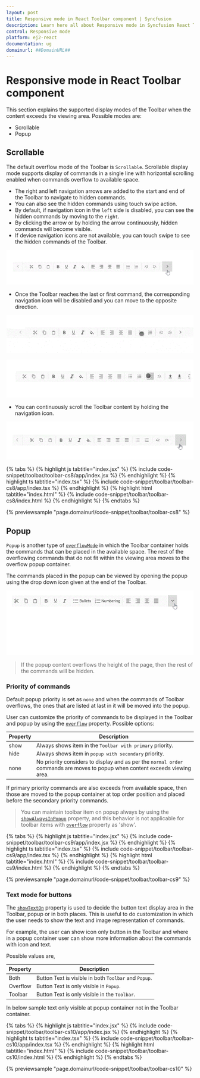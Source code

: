 ```yaml
---
layout: post
title: Responsive mode in React Toolbar component | Syncfusion
description: Learn here all about Responsive mode in Syncfusion React Toolbar component of Syncfusion Essential JS 2 and more.
control: Responsive mode 
platform: ej2-react
documentation: ug
domainurl: ##DomainURL##
---
```


# Responsive mode in React Toolbar component

This section explains the supported display modes of the Toolbar when the content exceeds the viewing area. Possible modes are:

* Scrollable
* Popup

## Scrollable

The default overflow mode of the Toolbar is `Scrollable`. Scrollable display mode supports display of commands in a single line with horizontal scrolling enabled when commands overflow to available space.

* The right and left navigation arrows are added to the start and end of the Toolbar to navigate to hidden commands.
* You can also see the hidden commands using touch swipe action.
* By default, if navigation icon in the `left` side is disabled, you can see the hidden commands by moving to the `right`.
* By clicking the arrow or by holding the arrow continuously,  hidden commands will become visible.
* If device navigation icons are not available, you can touch swipe to see the hidden commands of the Toolbar.

![Scrollable](images/scrolling.gif)

* Once the Toolbar reaches the last or first command, the  corresponding navigation icon will be disabled and you can move to the opposite direction.

![Touch scroll](images/scrolling_touch.gif)

![Swipe scroll](images/scrolling_swipe.gif)

* You can continuously scroll the Toolbar content by holding the navigation icon.

![Long press scroll](images/scrolling_long_press.gif)

{% tabs %}
{% highlight js tabtitle="index.jsx" %}
{% include code-snippet/toolbar/toolbar-cs8/app/index.jsx %}
{% endhighlight %}
{% highlight ts tabtitle="index.tsx" %}
{% include code-snippet/toolbar/toolbar-cs8/app/index.tsx %}
{% endhighlight %}
{% highlight html tabtitle="index.html" %}
{% include code-snippet/toolbar/toolbar-cs8/index.html %}
{% endhighlight %}
{% endtabs %}
        
{% previewsample "page.domainurl/code-snippet/toolbar/toolbar-cs8" %}

## Popup

`Popup` is another type of [`overflowMode`](https://ej2.syncfusion.com/react/documentation/api/toolbar#overflowmode) in which the Toolbar container holds the commands that can be placed in the available space. The rest of the overflowing commands that do not fit within the viewing area moves to the overflow popup container.

The commands placed in the popup can be viewed by opening the popup using the drop down icon given at the end of the Toolbar.

![Toolbar popup](images/popup.gif)

> If the popup content overflows the height of the page, then the rest of the commands will be hidden.

### Priority of commands

Default popup priority is set as `none` and when the commands of Toolbar overflows, the ones that are listed at last in it will be moved into the popup.

User can customize the priority of commands to be displayed in the Toolbar and popup by using the [`overflow`](https://ej2.syncfusion.com/react/documentation/api/toolbar/itemModel#overflow) property.
Possible options:

Property     | Description
------------ | -------------
  show       | Always shows item in the `Toolbar with primary` priority.
  hide       | Always shows item in `popup with secondary` priority.
  none       | No priority considers to display and as per the `normal order` commands are moves to popup when content exceeds viewing area.

If primary priority commands are also exceeds from available space, then those are moved to the popup container at top order position and placed before the secondary priority commands.

> You can maintain toolbar item on popup always by using the [`showAlwaysInPopup`](https://ej2.syncfusion.com/react/documentation/api/toolbar/item#showalwaysinpopup) property, and this behavior is not applicable for toolbar items with [`overflow`](https://ej2.syncfusion.com/react/documentation/api/toolbar/item#overflow) property as 'show'.

{% tabs %}
{% highlight js tabtitle="index.jsx" %}
{% include code-snippet/toolbar/toolbar-cs9/app/index.jsx %}
{% endhighlight %}
{% highlight ts tabtitle="index.tsx" %}
{% include code-snippet/toolbar/toolbar-cs9/app/index.tsx %}
{% endhighlight %}
{% highlight html tabtitle="index.html" %}
{% include code-snippet/toolbar/toolbar-cs9/index.html %}
{% endhighlight %}
{% endtabs %}
        
{% previewsample "page.domainurl/code-snippet/toolbar/toolbar-cs9" %}

### Text mode for buttons

The [`showTextOn`](https://ej2.syncfusion.com/react/documentation/api/toolbar/item#showtexton) property is used to decide the button text display area in the Toolbar, popup or in both places. This is useful to do customization in which the user needs to show the text and image representation of commands.

For example, the user can show icon only button in the Toolbar and where in a popup container user can show more information about the commands with icon and text.

Possible values are,

  Property   | Description
------------ | -------------
  Both     | Button Text is visible in both `Toolbar` and `Popup`.
  Overflow | Button Text is only visible in `Popup`.
  Toolbar  | Button Text is only visible in the `Toolbar`.

In below sample text only visible at popup container not in the Toolbar container.

{% tabs %}
{% highlight js tabtitle="index.jsx" %}
{% include code-snippet/toolbar/toolbar-cs10/app/index.jsx %}
{% endhighlight %}
{% highlight ts tabtitle="index.tsx" %}
{% include code-snippet/toolbar/toolbar-cs10/app/index.tsx %}
{% endhighlight %}
{% highlight html tabtitle="index.html" %}
{% include code-snippet/toolbar/toolbar-cs10/index.html %}
{% endhighlight %}
{% endtabs %}
        
{% previewsample "page.domainurl/code-snippet/toolbar/toolbar-cs10" %}

